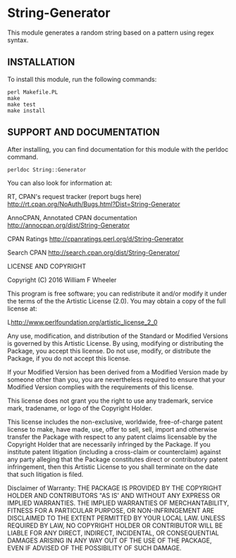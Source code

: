 # String-Generator

This module generates a random string based on a pattern using regex syntax.

## INSTALLATION

To install this module, run the following commands:

```
perl Makefile.PL
make
make test
make install
```

## SUPPORT AND DOCUMENTATION

After installing, you can find documentation for this module with the perldoc command.

```
perldoc String::Generator
```

You can also look for information at:

RT, CPAN's request tracker (report bugs here) <http://rt.cpan.org/NoAuth/Bugs.html?Dist=String-Generator>

AnnoCPAN, Annotated CPAN documentation <http://annocpan.org/dist/String-Generator>

CPAN Ratings <http://cpanratings.perl.org/d/String-Generator>

Search CPAN <http://search.cpan.org/dist/String-Generator/>

LICENSE AND COPYRIGHT

Copyright (C) 2016 William F Wheeler

This program is free software; you can redistribute it and/or modify it under the terms of the the Artistic License (2.0). You may obtain a copy of the full license at:

L<http://www.perlfoundation.org/artistic_license_2_0>

Any use, modification, and distribution of the Standard or Modified Versions is governed by this Artistic License. By using, modifying or distributing the Package, you accept this license. Do not use, modify, or distribute the Package, if you do not accept this license.

If your Modified Version has been derived from a Modified Version made by someone other than you, you are nevertheless required to ensure that your Modified Version complies with the requirements of this license.

This license does not grant you the right to use any trademark, service mark, tradename, or logo of the Copyright Holder.

This license includes the non-exclusive, worldwide, free-of-charge patent license to make, have made, use, offer to sell, sell, import and otherwise transfer the Package with respect to any patent claims licensable by the Copyright Holder that are necessarily infringed by the Package. If you institute patent litigation (including a cross-claim or counterclaim) against any party alleging that the Package constitutes direct or contributory patent infringement, then this Artistic License to you shall terminate on the date that such litigation is filed.

Disclaimer of Warranty: THE PACKAGE IS PROVIDED BY THE COPYRIGHT HOLDER AND CONTRIBUTORS "AS IS' AND WITHOUT ANY EXPRESS OR IMPLIED WARRANTIES. THE IMPLIED WARRANTIES OF MERCHANTABILITY, FITNESS FOR A PARTICULAR PURPOSE, OR NON-INFRINGEMENT ARE DISCLAIMED TO THE EXTENT PERMITTED BY YOUR LOCAL LAW. UNLESS REQUIRED BY LAW, NO COPYRIGHT HOLDER OR CONTRIBUTOR WILL BE LIABLE FOR ANY DIRECT, INDIRECT, INCIDENTAL, OR CONSEQUENTIAL DAMAGES ARISING IN ANY WAY OUT OF THE USE OF THE PACKAGE, EVEN IF ADVISED OF THE POSSIBILITY OF SUCH DAMAGE.

